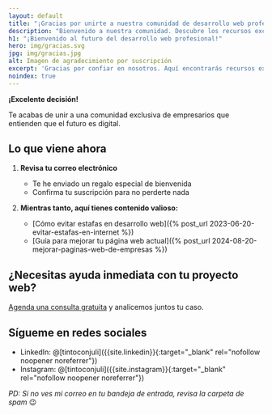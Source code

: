 ```yaml
---
layout: default
title: "¡Gracias por unirte a nuestra comunidad de desarrollo web profesional!"
description: "Bienvenido a nuestra comunidad. Descubre los recursos exclusivos que hemos preparado para ti y comienza a mejorar tu presencia digital."
h1: "¡Bienvenido al futuro del desarrollo web profesional!"
hero: img/gracias.svg
jpg: img/gracias.jpg
alt: Imagen de agradecimiento por suscripción
excerpt: 'Gracias por confiar en nosotros. Aquí encontrarás recursos exclusivos para llevar tu negocio al siguiente nivel.'
noindex: true
---
```


**¡Excelente decisión!** 

Te acabas de unir a una comunidad exclusiva de empresarios que entienden que el futuro es digital.

## Lo que viene ahora

1. **Revisa tu correo electrónico**
   * Te he enviado un regalo especial de bienvenida
   * Confirma tu suscripción para no perderte nada

2. **Mientras tanto, aquí tienes contenido valioso:**
   * [Cómo evitar estafas en desarrollo web]({% post_url 2023-06-20-evitar-estafas-en-internet %})
   * [Guía para mejorar tu página web actual]({% post_url 2024-08-20-mejorar-paginas-web-de-empresas %})

## ¿Necesitas ayuda inmediata con tu proyecto web?

[Agenda una consulta gratuita]({{'contacto'|relative_url}}) y analicemos juntos tu caso.

## Sígueme en redes sociales

* LinkedIn: @[tintoconjuli]({{site.linkedin}}{:target="_blank" rel="nofollow noopener noreferrer"})
* Instagram: @[tintoconjuli]({{site.instagram}}{:target="_blank" rel="nofollow noopener noreferrer"})

*PD: Si no ves mi correo en tu bandeja de entrada, revisa la carpeta de spam* 😉